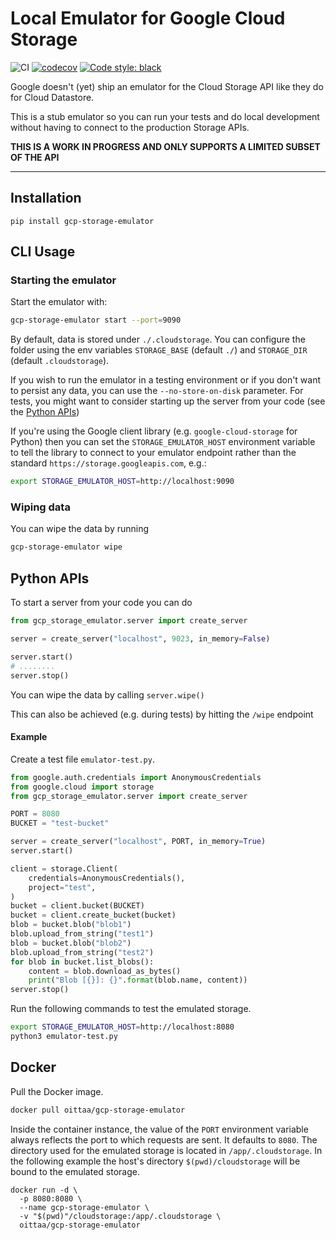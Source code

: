# Local Emulator for Google Cloud Storage

![CI](https://github.com/oittaa/gcp-storage-emulator/workflows/CI/badge.svg)
[![codecov](https://codecov.io/gh/oittaa/gcp-storage-emulator/branch/main/graph/badge.svg?token=GpiSgoXsGL)](https://codecov.io/gh/oittaa/gcp-storage-emulator)
[![Code style: black](https://img.shields.io/badge/code%20style-black-000000.svg)](https://github.com/psf/black)

Google doesn't (yet) ship an emulator for the Cloud Storage API like they do for
Cloud Datastore.

This is a stub emulator so you can run your tests and do local development without
having to connect to the production Storage APIs.


**THIS IS A WORK IN PROGRESS AND ONLY SUPPORTS A LIMITED SUBSET OF THE API**

---

## Installation

`pip install gcp-storage-emulator`


## CLI Usage


### Starting the emulator
Start the emulator with:

```bash
gcp-storage-emulator start --port=9090
```

By default, data is stored under `./.cloudstorage`. You can configure the folder using the env variables `STORAGE_BASE` (default `./`) and `STORAGE_DIR` (default `.cloudstorage`).

If you wish to run the emulator in a testing environment or if you don't want to persist any data, you can use the `--no-store-on-disk` parameter. For tests, you might want to consider starting up the server from your code (see the [Python APIs](#python-apis))

If you're using the Google client library (e.g. `google-cloud-storage` for Python) then you can set the `STORAGE_EMULATOR_HOST` environment variable to tell the library to connect to your emulator endpoint rather than the standard `https://storage.googleapis.com`, e.g.:

```bash
export STORAGE_EMULATOR_HOST=http://localhost:9090
```


### Wiping data

You can wipe the data by running

```bash
gcp-storage-emulator wipe
```

## Python APIs

To start a server from your code you can do

```python
from gcp_storage_emulator.server import create_server

server = create_server("localhost", 9023, in_memory=False)

server.start()
# ........
server.stop()
```

You can wipe the data by calling `server.wipe()`

This can also be achieved (e.g. during tests) by hitting the `/wipe` endpoint

#### Example

Create a test file `emulator-test.py`.

```python
from google.auth.credentials import AnonymousCredentials
from google.cloud import storage
from gcp_storage_emulator.server import create_server

PORT = 8080
BUCKET = "test-bucket"

server = create_server("localhost", PORT, in_memory=True)
server.start()

client = storage.Client(
    credentials=AnonymousCredentials(),
    project="test",
)
bucket = client.bucket(BUCKET)
bucket = client.create_bucket(bucket)
blob = bucket.blob("blob1")
blob.upload_from_string("test1")
blob = bucket.blob("blob2")
blob.upload_from_string("test2")
for blob in bucket.list_blobs():
    content = blob.download_as_bytes()
    print("Blob [{}]: {}".format(blob.name, content))
server.stop()
```

Run the following commands to test the emulated storage.

```bash
export STORAGE_EMULATOR_HOST=http://localhost:8080
python3 emulator-test.py
```


## Docker

Pull the Docker image.

```bash
docker pull oittaa/gcp-storage-emulator
```

Inside the container instance, the value of the `PORT` environment variable always reflects the port to which requests are sent. It defaults to `8080`. The directory used for the emulated storage is located in `/app/.cloudstorage`. In the following example the host's directory `$(pwd)/cloudstorage` will be bound to the emulated storage.

```
docker run -d \
  -p 8080:8080 \
  --name gcp-storage-emulator \
  -v "$(pwd)"/cloudstorage:/app/.cloudstorage \
  oittaa/gcp-storage-emulator
```
